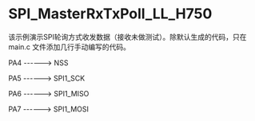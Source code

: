 # SPI_MasterRxTxPoll_LL_H750

该示例演示SPI轮询方式收发数据（接收未做测试）。除默认生成的代码，只在 main.c 文件添加几行手动编写的代码。

PA4   ------> NSS

PA5   ------> SPI1_SCK

PA6   ------> SPI1_MISO

PA7   ------> SPI1_MOSI

